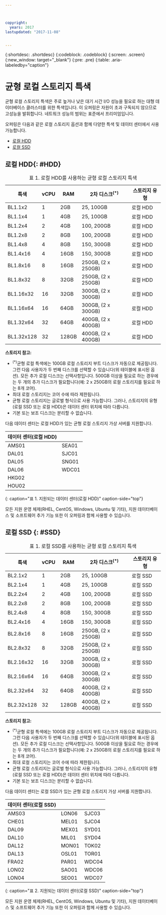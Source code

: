 ```yaml
---



copyright:
  years: 2017
lastupdated: "2017-11-08"


---
```


{:shortdesc: .shortdesc}
{:codeblock: .codeblock}
{:screen: .screen}
{:new_window: target="_blank"}
{:pre: .pre}
{:table: .aria-labeledby="caption"}

# 균형 로컬 스토리지 특색
균형 로컬 스토리지 특색은 주로 높거나 낮은 대기 시간 I/O 성능을 필요로 하는 대형 데이터베이스 클러스터를 위한 특색입니다. 이 오퍼링은 자원이 초과 구독되지 않으므로 고성능을 발휘합니다. 네트워크 성능의 범위는 표준에서 프리미엄입니다. 

오퍼링은 다음과 같은 로컬 스토리지 옵션과 함께 다양한 특색 및 데이터 센터에서 사용 가능합니다.

* [로컬 HDD](vsi_public_balanced_local.html#HDD)
* [로컬 SSD](vsi_public_balanced_local.html#SSD)

## 로컬 HDD{: #HDD}
 
<table>
<CAPTION>표 1. 로컬 HDD를 사용하는 균형 로컬 스토리지 특색</CAPTION>
<THEAD>
<TR>
<th>특색</th>
<th>vCPU</th>
<th>RAM</th>
<th>2차 디스크<sup>(*)</sup></th>
<th>스토리지 유형</th>
</TR>
</THEAD>
<TBODY>
<tr>
<td>BL1.1x2</td>
<td>1</td>
<td>2GB</td>
<td>25, 100GB</td>
<td>로컬 HDD</td>
</tr>
<tr>
<td>BL1.1x4</td>
<td>1</td>
<td>4GB</td>
<td>25, 100GB</td>
<td>로컬 HDD</td>
</tr>
<tr>
<td>BL1.2x4</td>
<td>2</td>
<td>4GB</td>
<td>100, 200GB</td>
<td>로컬 HDD</td>
</tr>
<tr>
<td>BL1.2x8</td>
<td>2</td>
<td>8GB</td>
<td>100, 200GB</td>
<td>로컬 HDD</td>
</tr>
<tr>
<td>BL1.4x8</td>
<td>4</td>
<td>8GB</td>
<td>150, 300GB</td>
<td>로컬 HDD</td>
</tr>
<tr>
<td>BL1.4x16</td>
<td>4</td>
<td>16GB</td>
<td>150, 300GB</td>
<td>로컬 HDD</td>
</tr>
<tr>
<td>BL1.8x16</td>
<td>8</td>
<td>16GB</td>
<td>250GB, (2 x 250GB)</td>
<td>로컬 HDD</td>
</tr>
<tr>
<td>BL1.8x32</td>
<td>8</td>
<td>32GB</td>
<td>250GB, (2 x 250GB)</td>
<td>로컬 HDD</td>
</tr>
<tr>
<td>BL1.16x32</td>
<td>16</td>
<td>32GB</td>
<td>300GB, (2 x 300GB)</td>
<td>로컬 HDD</td>
</tr>
<tr>
<td>BL1.16x64</td>
<td>16</td>
<td>64GB</td>
<td>300GB, (2 x 300GB)</td>
<td>로컬 HDD</td>
</tr>
<tr>
<td>BL1.32x64</td>
<td>32</td>
<td>64GB</td>
<td>400GB, (2 x 400GB)</td>
<td>로컬 HDD</td>
</tr>
<tr>
<td>BL1.32x128</td>
<td>32</td>
<td>128GB</td>
<td>400GB, (2 x 400GB)</td>
<td>로컬 HDD</td>
</tr>
</TBODY>
</table>

**스토리지 참고:**
* <sup>(*)</sup>균형 로컬 특색에는 100GB 로컬 스토리지 부트 디스크가 자동으로 제공됩니다. 그런 다음 사용자가 두 번째 디스크를 선택할 수 있습니다(위 테이블에 표시된 옵션). 모든 추가 로컬 디스크는 선택사항입니다. 500GB 이상을 필요로 하는 경우에는 두 개의 추가 디스크가 필요합니다(예: 2 x 250GB의 로컬 스토리지를 필요로 하는 8개 코어). 
*	최대 로컬 스토리지는 코어 수에 따라 제한됩니다.  
*	균형 로컬 스토리지는 글로벌 형식으로 사용 가능합니다. 그러나, 스토리지의 유형(로컬 SSD 또는 로컬 HDD)은 데이터 센터 위치에 따라 다릅니다. 
*	기본 또는 보조 디스크는 분리할 수 없습니다. 

다음 데이터 센터는 로컬 HDD가 있는 균형 로컬 스토리지 가상 서버를 지원합니다.

|데이터 센터(로컬 HDD) |        |
|------------ |------  |  
|AMS01        |SEA01   |
|DAL01        |SJC01   | 
|DAL05        |SNG01   |
|DAL06        |WDC01   |
|HKG02        |        |        
|HOU02   |        |  
{: caption="표 1. 지원되는 데이터 센터(로컬 HDD)" caption-side="top"}

모든 지원 운영 체제(RHEL, CentOS, Windows, Ubuntu 및 기타), 지원 데이터베이스 및 소프트웨어 추가 기능 또한 이 오퍼링과 함께 사용할 수 있습니다.   

## 로컬 SSD {: #SSD}
<table>
<CAPTION>표 1. 로컬 SSD를 사용하는 균형 로컬 스토리지 특색</CAPTION>
<THEAD>
<TR>
<th>특색</th>
<th>vCPU</th>
<th>RAM</th>
<th>2차 디스크<sup>(*)</sup></th>
<th>스토리지 유형</th>
</TR>
</THEAD>
<TBODY>
<tr>
<td>BL2.1x2</td>
<td>1</td>
<td>2GB</td>
<td>25, 100GB</td>
<td>로컬 SSD</td>
</tr>
<tr>
<td>BL2.1x4</td>
<td>1</td>
<td>4GB</td>
<td>25, 100GB</td>
<td>로컬 SSD</td>
</tr>
<tr>
<td>BL2.2x4</td>
<td>2</td>
<td>4GB</td>
<td>100, 200GB</td>
<td>로컬 SSD</td>
</tr>
<tr>
<td>BL2.2x8</td>
<td>2</td>
<td>8GB</td>
<td>100, 200GB</td>
<td>로컬 SSD</td>
</tr>
<tr>
<td>BL2.4x8</td>
<td>4</td>
<td>8GB</td>
<td>150, 300GB</td>
<td>로컬 SSD</td>
</tr>
<tr>
<td>BL2.4x16</td>
<td>4</td>
<td>16GB</td>
<td>150, 300GB</td>
<td>로컬 SSD</td>
</tr>
<tr>
<td>BL2.8x16</td>
<td>8</td>
<td>16GB</td>
<td>250GB, (2 x 250GB)</td>
<td>로컬 SSD</td>
</tr>
<tr>
<td>BL2.8x32</td>
<td>8</td>
<td>32GB</td>
<td>250GB, (2 x 250GB)</td>
<td>로컬 SSD</td>
</tr>
<tr>
<td>BL2.16x32</td>
<td>16</td>
<td>32GB</td>
<td>300GB, (2 x 300GB)</td>
<td>로컬 SSD</td>
</tr>
<tr>
<td>BL2.16x64</td>
<td>16</td>
<td>64GB</td>
<td>300GB, (2 x 300GB)</td>
<td>로컬 SSD</td>
</tr>
<tr>
<td>BL2.32x64</td>
<td>32</td>
<td>64GB</td>
<td>400GB, (2 x 400GB)</td>
<td>로컬 SSD</td>
</tr>
<tr>
<td>BL2.32x128</td>
<td>32</td>
<td>128GB</td>
<td>400GB, (2 x 400GB)</td>
<td>로컬 SSD</td>
</tr>
</TBODY>
</table>

**스토리지 참고:**
* <sup>(*)</sup>균형 로컬 특색에는 100GB 로컬 스토리지 부트 디스크가 자동으로 제공됩니다. 그런 다음 사용자가 두 번째 디스크를 선택할 수 있습니다(위 테이블에 표시된 옵션). 모든 추가 로컬 디스크는 선택사항입니다. 500GB 이상을 필요로 하는 경우에는 두 개의 추가 디스크가 필요합니다(예: 2 x 250GB의 로컬 스토리지를 필요로 하는 8개 코어). 
*	최대 로컬 스토리지는 코어 수에 따라 제한됩니다.  
*	균형 로컬 스토리지는 글로벌 형식으로 사용 가능합니다. 그러나, 스토리지의 유형(로컬 SSD 또는 로컬 HDD)은 데이터 센터 위치에 따라 다릅니다. 
*	기본 또는 보조 디스크는 분리할 수 없습니다. 

다음 데이터 센터는 로컬 SSD가 있는 균형 로컬 스토리지 가상 서버를 지원합니다.

|데이터 센터(로컬 SSD)    |        |         |
|------- |------  |------ | 
|AMS03         |LON06   |SJC03  |
|CHE01         |MEL01         |SJC04  | 
|DAL09         |MEX01         |SYD01  |
|DAL10         |MIL01         |SYD04  |
|DAL12         |MON01  |TOK02  |       
|DAL13        |OSL01  |TOR01  |
|FRA02         |PAR01  |WDC04  |
|LON02         |SAO01  |WDC06  |
|LON04         |SEO01  | WDC07  | 
{: caption="표 2. 지원되는 데이터 센터(로컬 SSD)" caption-side="top"}

모든 지원 운영 체제(RHEL, CentOS, Windows, Ubuntu 및 기타), 지원 데이터베이스 및 소프트웨어 추가 기능 또한 이 오퍼링과 함께 사용할 수 있습니다.   
